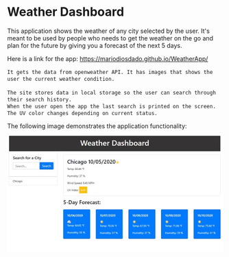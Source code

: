 # Weather Dashboard

This application shows the weather of any city selected by the user. It's meant to be used by people who needs to get the weather on the go and plan for the future by giving you a forecast of the next 5 days. 

Here is a link for the app: https://mariodiosdado.github.io/WeatherApp/

```
It gets the data from openweather API. It has images that shows the user the current weather condition.

The site stores data in local storage so the user can search through their search history. 
When the user open the app the last search is printed on the screen.
The UV color changes depending on current status.
```

The following image demonstrates the application functionality:

![weather dashboard demo](./Assets/img1.jpg)

